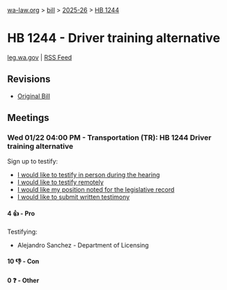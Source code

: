 [wa-law.org](/) > [bill](/bill/) > [2025-26](/bill/2025-26/) > [HB 1244](/bill/2025-26/hb/1244/)

# HB 1244 - Driver training alternative
[leg.wa.gov](https://app.leg.wa.gov/billsummary?BillNumber=1244&Year=2025&Initiative=false) | [RSS Feed](./rss.xml)

## Revisions
* [Original Bill](1/)

## Meetings
### Wed 01/22 04:00 PM - Transportation (TR): HB 1244 Driver training alternative
Sign up to testify:
* [I would like to testify in person during the hearing](https://app.leg.wa.gov/csi/Testifier/Add?chamber=House&mId=32473&aId=161715&caId=24907&tId=1)
* [I would like to testify remotely](https://app.leg.wa.gov/csi/Testifier/Add?chamber=House&mId=32473&aId=161715&caId=24907&tId=2)
* [I would like my position noted for the legislative record](https://app.leg.wa.gov/csi/Testifier/Add?chamber=House&mId=32473&aId=161715&caId=24907&tId=3)
* [I would like to submit written testimony](https://app.leg.wa.gov/csi/Testifier/Add?chamber=House&mId=32473&aId=161715&caId=24907&tId=4)

#### 4 👍 - Pro
Testifying:
* Alejandro Sanchez - Department of Licensing

#### 10 👎 - Con

#### 0 ❓ - Other
